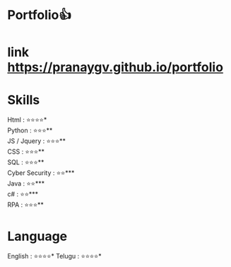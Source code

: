 # Portfolio👍


# link https://pranaygv.github.io/portfolio

# Skills

Html              : ⭐⭐⭐⭐* <br />
Python            : ⭐⭐⭐** <br />
JS /  Jquery      : ⭐⭐⭐** <br />
CSS               : ⭐⭐⭐**  <br />
SQL               : ⭐⭐⭐** <br />
Cyber Security    : ⭐⭐*** <br />
Java              : ⭐⭐*** <br />
c#                : ⭐⭐*** <br />
RPA               : ⭐⭐⭐** <br />

# Language

English  : ⭐⭐⭐⭐*
Telugu   : ⭐⭐⭐⭐*
